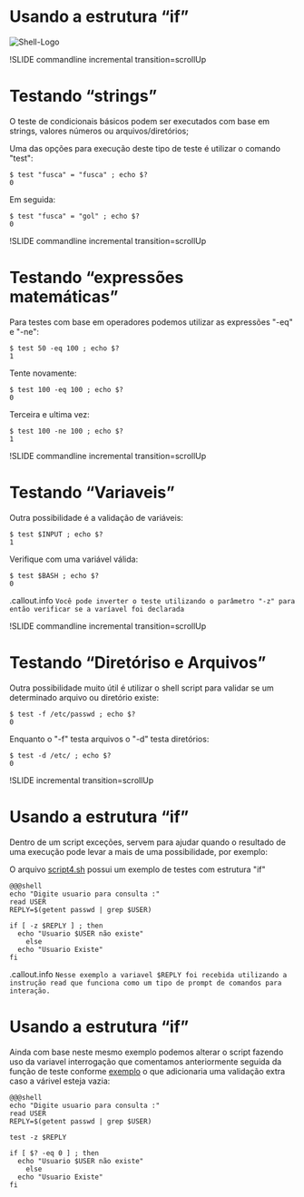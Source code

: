# Usando a estrutura “if”
![Shell-Logo](images/shell-logo.png)

!SLIDE commandline incremental transition=scrollUp

# Testando “strings”

O teste de condicionais básicos podem ser executados com base em strings, valores números ou arquivos/diretórios;

Uma das opções para execução deste tipo de teste é utilizar o comando "test":

    $ test "fusca" = "fusca" ; echo $?
    0

Em seguida:

    $ test "fusca" = "gol" ; echo $?
    0

!SLIDE commandline incremental transition=scrollUp

# Testando “expressões matemáticas”

Para testes com base em operadores podemos utilizar as expressões "-eq" e "-ne":

    $ test 50 -eq 100 ; echo $?
    1

Tente novamente:

    $ test 100 -eq 100 ; echo $?
    0

Terceira e ultima vez:

    $ test 100 -ne 100 ; echo $?
    1

!SLIDE commandline incremental transition=scrollUp

# Testando “Variaveis”

Outra possibilidade é a validação de variáveis:

    $ test $INPUT ; echo $?
    1

Verifique com uma variável válida:

    $ test $BASH ; echo $?
    0

.callout.info `Você pode inverter o teste utilizando o parâmetro "-z" para então verificar se a varíavel foi declarada`

!SLIDE commandline incremental transition=scrollUp

# Testando “Diretóriso e Arquivos”

Outra possibilidade muito útil é utilizar o shell script para validar se um determinado arquivo ou diretório existe:

    $ test -f /etc/passwd ; echo $?
    0

Enquanto o "-f" testa arquivos o "-d" testa diretórios:

    $ test -d /etc/ ; echo $?
    0

!SLIDE incremental transition=scrollUp

# Usando a estrutura “if”

Dentro de um script exceções, servem para ajudar quando o resultado de uma execução pode levar a mais de uma possibilidade, por exemplo: 

O arquivo [script4.sh](https://raw.githubusercontent.com/helcorin/shell-script-basico/master/shell/_files/script4.sh) possui um exemplo de testes com estrutura "if"

    @@@shell
    echo "Digite usuario para consulta :"
    read USER
    REPLY=$(getent passwd | grep $USER)

    if [ -z $REPLY ] ; then
      echo "Usuario $USER não existe"
        else
      echo "Usuario Existe"
    fi

.callout.info `Nesse exemplo a variavel $REPLY foi recebida utilizando a instrução read que funciona como um tipo de prompt de comandos para interação.`

# Usando a estrutura “if”

Ainda com base neste mesmo exemplo podemos alterar o script fazendo uso da variavel interrogação que comentamos anteriormente seguida da função de teste conforme [exemplo](script5.sh) o que adicionaria uma validação extra caso a várivel esteja vazia:

    @@@shell
    echo "Digite usuario para consulta :"
    read USER
    REPLY=$(getent passwd | grep $USER)

    test -z $REPLY

    if [ $? -eq 0 ] ; then
      echo "Usuario $USER não existe"
        else
      echo "Usuario Existe"
    fi
